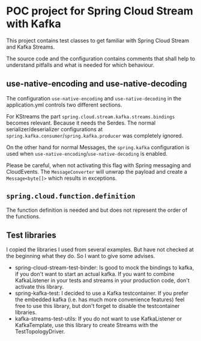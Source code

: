 # POC project for Spring Cloud Stream with Kafka

This project contains test classes to get familiar with
Spring Cloud Stream and Kafka Streams. 

The source code and the configuration contains comments
that shall help to understand pitfalls and what is needed
for which behaviour.

## use-native-encoding and use-native-decoding

The configuration `use-native-encoding` and `use-native-decoding`
in the application.yml controls two different sections.

For KStreams the part `spring.cloud.stream.kafka.streams.bindings` becomes
relevant. Because it needs the Serdes. The normal serializer/deserializer configurations at 
`spring.kafka.consumer`/`spring.kafka.producer` was completely ignored.

On the other hand for normal Messages, the `spring.kafka` configuration is
used when `use-native-encoding`/`use-native-decoding` is enabled.

Please be careful, when not activating this flag with Spring messaging and CloudEvents.
The `MessageConverter` will unwrap the payload and create a `Message<byte[]>` which results
in exceptions.

## `spring.cloud.function.definition`

The function definition is needed and but does not represent the order of the functions.


## Test libraries

I copied the libraries I used from several examples. But have not checked at the beginning
what they do. So I want to give some advises.

- spring-cloud-stream-test-binder: Is good to mock the bindings to kafka, if you don't want 
to start an actual kafka. If you want to combine KafkaListener in your tests and streams in 
your production code, don't activate this library.
- spring-kafka-test: I decided to use a Kafka testcontainer. If you prefer the embedded kafka 
(i.e. has much more convenience features) feel free to use this library, but don't forget to disable the testcontainer libraries. 
- kafka-streams-test-utils: If you do not want to use KafkaListener or KafkaTemplate, use this library to create Streams with the 
TestTopologyDriver.
